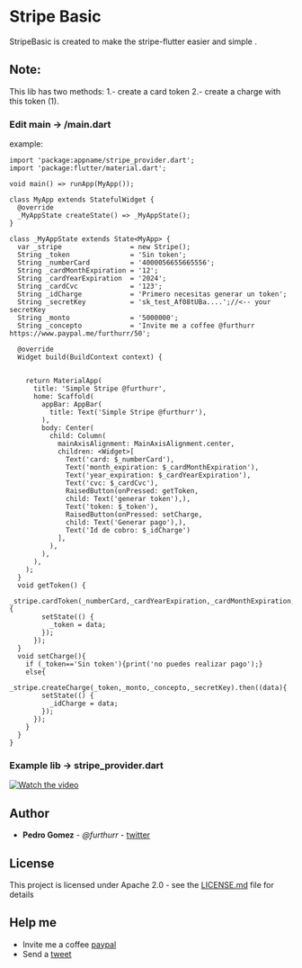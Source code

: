 # Stripe Basic 

StripeBasic is created to make the stripe-flutter easier and simple .

## Note:


This lib has two methods:
1.- create a card token 
2.- create a charge with this token (1).




### Edit main -> /main.dart

example:
```
import 'package:appname/stripe_provider.dart';
import 'package:flutter/material.dart';
 
void main() => runApp(MyApp());
 
class MyApp extends StatefulWidget {
  @override
  _MyAppState createState() => _MyAppState();
}

class _MyAppState extends State<MyApp> {
  var _stripe                 = new Stripe();
  String _token               = 'Sin token';
  String _numberCard          = '4000056655665556';
  String _cardMonthExpiration = '12';
  String _cardYearExpiration  = '2024';
  String _cardCvc             = '123';
  String _idCharge            = 'Primero necesitas generar un token';
  String _secretKey           = 'sk_test_Af08tUBa....';//<-- your secretKey
  String _monto               = '5000000';
  String _concepto            = 'Invite me a coffee @furthurr https://www.paypal.me/furthurr/50';

  @override
  Widget build(BuildContext context) {
    
    
    return MaterialApp(
      title: 'Simple Stripe @furthurr',
      home: Scaffold(
        appBar: AppBar(
          title: Text('Simple Stripe @furthurr'),
        ),
        body: Center(
          child: Column(
            mainAxisAlignment: MainAxisAlignment.center,
            children: <Widget>[
              Text('card: $_numberCard'),
              Text('month_expiration: $_cardMonthExpiration'),
              Text('year_expiration: $_cardYearExpiration'),
              Text('cvc: $_cardCvc'),
              RaisedButton(onPressed: getToken,
              child: Text('generar token'),),
              Text('token: $_token'),
              RaisedButton(onPressed: setCharge,
              child: Text('Generar pago'),),
              Text('Id de cobro: $_idCharge')
            ],
          ),
        ),
      ),
    ); 
  }
  void getToken() {
      _stripe.cardToken(_numberCard,_cardYearExpiration,_cardMonthExpiration,_cardCvc,_secretKey).then((data){
        setState(() {
          _token = data;            
        });
      });
  }
  void setCharge(){
    if (_token=='Sin token'){print('no puedes realizar pago');}
    else{
      _stripe.createCharge(_token,_monto,_concepto,_secretKey).then((data){
        setState(() {          
          _idCharge = data;
        });
      });
    }
  }
}
```

### Example lib -> stripe_provider.dart
[![Watch the video](https://i.imgur.com/OmFQgK9.png)](https://www.youtube.com/watch?v=SGLjtk3qvfo)

## Author

* **Pedro Gomez** - *@furthurr* - [twitter](https://twitter.com/furthurr)

 

## License

This project is licensed under Apache 2.0 - see the [LICENSE.md](LICENSE.md) file for details

## Help me

* Invite me a coffee [paypal](https://www.paypal.me/furthurr/50)
* Send a [tweet](https://twitter.com/intent/tweet?url=https%3A//github.com/furthurr/stripebasic&text=stripe%20para%20flutter.&via=furthurr&related=furthurr) 


